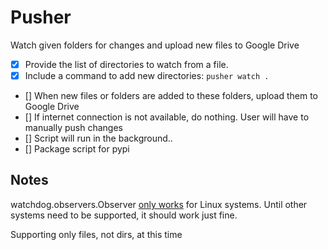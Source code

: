 # Pusher

Watch given folders for changes and upload new files to Google Drive

- [x] Provide the list of directories to watch from a file.
- [x] Include a command to add new directories: `pusher watch .`
- [] When new files or folders are added to these folders, upload them to Google Drive
- [] If internet connection is not available, do nothing. User will have to manually push changes
- [] Script will run in the background..
- [] Package script for pypi

## Notes

watchdog.observers.Observer [only works](https://pythonhosted.org/watchdog/api.html#module-watchdog.observers) for Linux systems. Until other systems need to be supported, it should work just fine.

Supporting only files, not dirs, at this time
